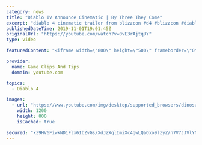 ```yaml
---
category: news
title: "Diablo IV Announce Cinematic | By Three They Come"
excerpt: "diablo 4 cinematic trailer from blizzcon #d4 #blizzcon #diablo."
publishedDateTime: 2019-11-01T19:01:45Z
originalUrl: "https://youtube.com/watch?v=0vE3rAjtqUY"
type: video

featuredContent: "<iframe width=\"800\" height=\"500\" frameborder=\"0\" src=\"https://www.youtube.com/embed/0vE3rAjtqUY\" allow=\"accelerometer; autoplay; encrypted-media; gyroscope; picture-in-picture\" allowfullscreen></iframe>"

provider:
  name: Game Clips And Tips
  domain: youtube.com

topics:
  - Diablo 4

images:
  - url: "https://www.youtube.com/img/desktop/supported_browsers/dinosaur.png"
    width: 1200
    height: 800
    isCached: true

secured: "kz9HV6FiwkND1Flx6IbZvGs/XdJZXqlImiXc4gwLQaOxo9lzyZ/n7V7JJVlYNd4HvpbrbRC+fUsW1zcPcbOOaXt0gmovlGqKoqluicTBioqmVW/Jp9CgEQEErOv5V7620p4iFLKyEUYh6zaznfNmA+rZlrKKvi7pIn9RRqxVVUVo0ioklOSEkbCtxMlRaJMbwQoovQIUFLY8ZYDPLEQN/8uMFPbs/RCITnRR58qUR4yOGHFX+jFm0i1CmAQIgfPOgqCCMfFeOrd4rNrg6DDT5QCpgM7bBIvdNfvL0jpZu7qImWwchpzXcLbUgtk2AEQccr9/a0JJQ+lvjD1U0KKWX5PN+qGIoS0aD3UiTTAG3e16ugaBzT9UOHu/Qo2WePb1Tv5Ocj+Azm5asMzpvygteg==;ehePCAR278ZTmo1EaWlgVA=="
---
```


